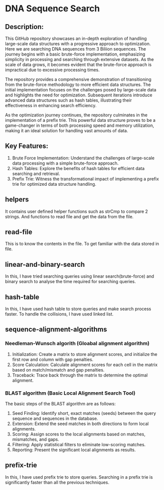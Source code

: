 # DNA Sequence Search

## Description:
This GitHub repository showcases an in-depth exploration of handling large-scale data structures with a progressive approach to optimization. Here we are searching DNA sequences from 3 Biliion sequences. The journey begins with a basic brute-force implementation, emphasizing simplicity in processing and searching through extensive datasets. As the scale of data grows, it becomes evident that the brute-force approach is impractical due to excessive processing times.

The repository provides a comprehensive demonstration of transitioning from the brute-force methodology to more efficient data structures. The initial implementation focuses on the challenges posed by large-scale data and highlights the need for optimization. Subsequent iterations introduce advanced data structures such as hash tables, illustrating their effectiveness in enhancing search efficiency.

As the optimization journey continues, the repository culminates in the implementation of a prefix trie. This powerful data structure proves to be a game-changer in terms of both processing speed and memory utilization, making it an ideal solution for handling vast amounts of data.

## Key Features:
1. Brute Force Implementation: Understand the challenges of large-scale data processing with a simple brute-force approach.
2. Hash Tables: Explore the benefits of hash tables for efficient data searching and retrieval.
3. Prefix Trie: Witness the transformational impact of implementing a prefix trie for optimized data structure handling.

## helpers
It contains user defined helper functions such as strCmp to compare 2 strings. And functions to read file and get the data from the file.

## read-file
This is to know the contents in the file. To get familiar with the data stored in file.

## linear-and-binary-search
In this, I have tried searching queries using linear search(brute-force) and binary search to analyse the time required for searching queries.

## hash-table
In this, I have used hash table to store queries and make search process faster. To handle the collisions, I have used linked list.

## sequence-alignment-algorithms
### Needleman-Wunsch algorith (Gloabal alignment algorithm)
1. Initialization: Create a matrix to store alignment scores, and initialize the first row and column with gap penalties.
2. Score Calculation: Calculate alignment scores for each cell in the matrix based on match/mismatch and gap penalties.
3. Traceback: Trace back through the matrix to determine the optimal alignment.

### BLAST algorithm (Basic Local Alignment Search Tool)
The basic steps of the BLAST algorithm are as follows:

1. Seed Finding: Identify short, exact matches (seeds) between the query sequence and sequences in the database.
2. Extension: Extend the seed matches in both directions to form local alignments.
3. Scoring: Assign scores to the local alignments based on matches, mismatches, and gaps.
4. Filtering: Apply statistical filters to eliminate low-scoring matches.
5. Reporting: Present the significant local alignments as results.

## prefix-trie
In this, I have used prefix trie to store queries. Searching in a prefix trie is significantly faster than all the previous techniques.
